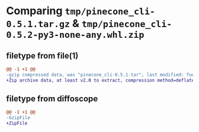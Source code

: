# Comparing `tmp/pinecone_cli-0.5.1.tar.gz` & `tmp/pinecone_cli-0.5.2-py3-none-any.whl.zip`

## filetype from file(1)

```diff
@@ -1 +1 @@
-gzip compressed data, was "pinecone_cli-0.5.1.tar", last modified: Tue Mar 28 18:15:37 2023, max compression
+Zip archive data, at least v2.0 to extract, compression method=deflate
```

## filetype from diffoscope

```diff
@@ -1 +1 @@
-GzipFile
+ZipFile
```

